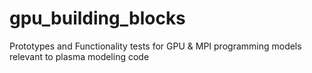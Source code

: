 # gpu_building_blocks
Prototypes and Functionality tests for GPU &amp; MPI programming models relevant to plasma modeling code
